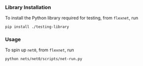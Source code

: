 ### Library Installation

To install the Python library required for testing, from `flexnet`, run
```sh
pip install ./testing-library
```

### Usage

To spin up `net0`, from `flexnet`, run
```sh
python nets/net0/scripts/net-run.py
```
